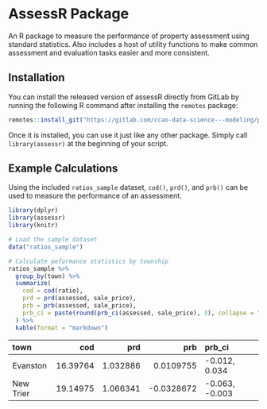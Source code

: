 
<!-- README.md is generated from README.Rmd. Please edit that file -->

# AssessR Package

An R package to measure the performance of property assessment using
standard statistics. Also includes a host of utility functions to make
common assessment and evaluation tasks easier and more consistent.

## Installation

You can install the released version of assessR directly from GitLab by
running the following R command after installing the `remotes` package:

``` r
remotes::install_git("https://gitlab.com/ccao-data-science---modeling/packages/assessr")
```

Once it is installed, you can use it just like any other package. Simply
call `library(assessr)` at the beginning of your script.

## Example Calculations

Using the included `ratios_sample` dataset, `cod()`, `prd()`, and
`prb()` can be used to measure the performance of an assessment.

``` r
library(dplyr)
library(assessr)
library(knitr)

# Load the sample dataset
data("ratios_sample")

# Calculate peformance statistics by township
ratios_sample %>%
  group_by(town) %>%
  summarize(
    cod = cod(ratio),
    prd = prd(assessed, sale_price),
    prb = prb(assessed, sale_price),
    prb_ci = paste(round(prb_ci(assessed, sale_price), 3), collapse = ", ")
  ) %>%
  kable(format = "markdown")
```

| town      |      cod |      prd |         prb | prb\_ci         |
| :-------- | -------: | -------: | ----------: | :-------------- |
| Evanston  | 16.39764 | 1.032886 |   0.0109755 | \-0.012, 0.034  |
| New Trier | 19.14975 | 1.066341 | \-0.0328672 | \-0.063, -0.003 |
